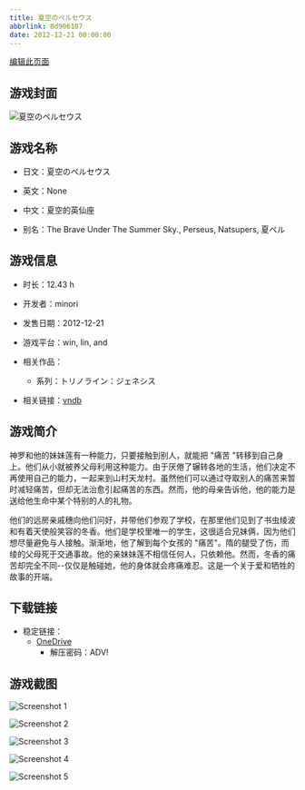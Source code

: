 ```yaml
---
title: 夏空のペルセウス
abbrlink: 8d906187
date: 2012-12-21 00:00:00
---
```

[编辑此页面](https://github.com/ACG-3/ADV3-source/blob/main/source/_posts/games/%E5%A4%8F%E7%A9%BA%E3%81%AE%E3%83%9A%E3%83%AB%E3%82%BB%E3%82%A6%E3%82%B9.md)

## 游戏封面

![夏空のペルセウス](https://pan.timero.xyz/d/onedrive/img_lib_001/%E5%A4%8F%E7%A9%BA%E3%81%AE%E3%83%9A%E3%83%AB%E3%82%BB%E3%82%A6%E3%82%B9_cover.avif)


## 游戏名称

- 日文：夏空のペルセウス
- 英文：None
- 中文：夏空的英仙座

- 别名：The Brave Under The Summer Sky., Perseus, Natsupers, 夏ペル


## 游戏信息

- 时长：12.43 h
- 开发者：minori
- 发售日期：2012-12-21
- 游戏平台：win, lin, and
- 相关作品：
   - 系列：トリノライン：ジェネシス

- 相关链接：[vndb](https://vndb.org/v10597)


## 游戏简介

神罗和他的妹妹莲有一种能力，只要接触到别人，就能把 "痛苦 "转移到自己身上。他们从小就被养父母利用这种能力。由于厌倦了辗转各地的生活，他们决定不再使用自己的能力，一起来到山村天龙村。虽然他们可以通过夺取别人的痛苦来暂时减轻痛苦，但却无法治愈引起痛苦的东西。然而，他的母亲告诉他，他的能力是送给他生命中某个特别的人的礼物。

他们的远房亲戚穗向他们问好，并带他们参观了学校，在那里他们见到了书虫绫波和有着天使般笑容的冬香。他们是学校里唯一的学生，这很适合兄妹俩，因为他们想尽量避免与人接触。渐渐地，他了解到每个女孩的 "痛苦"。隋的腿受了伤，而绫的父母死于交通事故。他的亲妹妹莲不相信任何人，只依赖他。然而，冬香的痛苦却完全不同--仅仅是触碰她，他的身体就会疼痛难忍。这是一个关于爱和牺牲的故事的开端。




## 下载链接

- 稳定链接：
    - [OneDrive](https://pan.timero.xyz/onedrive/adv_lib_001/%E5%A4%8F%E7%A9%BA%E3%81%AE%E3%83%9A%E3%83%AB%E3%82%BB%E3%82%A6%E3%82%B9)
        - 解压密码：ADV!



## 游戏截图


![Screenshot 1](https://pan.timero.xyz/d/onedrive/img_lib_001/%E5%A4%8F%E7%A9%BA%E3%81%AE%E3%83%9A%E3%83%AB%E3%82%BB%E3%82%A6%E3%82%B9_Screenshot_1.avif)

![Screenshot 2](https://pan.timero.xyz/d/onedrive/img_lib_001/%E5%A4%8F%E7%A9%BA%E3%81%AE%E3%83%9A%E3%83%AB%E3%82%BB%E3%82%A6%E3%82%B9_Screenshot_2.avif)

![Screenshot 3](https://pan.timero.xyz/d/onedrive/img_lib_001/%E5%A4%8F%E7%A9%BA%E3%81%AE%E3%83%9A%E3%83%AB%E3%82%BB%E3%82%A6%E3%82%B9_Screenshot_3.avif)

![Screenshot 4](https://pan.timero.xyz/d/onedrive/img_lib_001/%E5%A4%8F%E7%A9%BA%E3%81%AE%E3%83%9A%E3%83%AB%E3%82%BB%E3%82%A6%E3%82%B9_Screenshot_4.avif)

![Screenshot 5](https://pan.timero.xyz/d/onedrive/img_lib_001/%E5%A4%8F%E7%A9%BA%E3%81%AE%E3%83%9A%E3%83%AB%E3%82%BB%E3%82%A6%E3%82%B9_Screenshot_5.avif)

